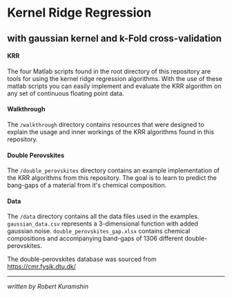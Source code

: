 # Kernel Ridge Regression 
## with gaussian kernel and k-Fold cross-validation

#### KRR
The four Matlab scripts found in the root directory of this repository are tools for using the kernel ridge regression algorithms. With the use of these matlab scripts you can easily implement and evaluate the KRR algorithm on any set of continuous floating point data. 

#### Walkthrough
The `/walkthrough` directory contains resources that were designed to explain the usage and inner workings of the KRR algorithms found in this repository. 

#### Double Perovskites
The `/double_perovskites` directory contains an example implementation of the KRR algorithms from this repository. The goal is to learn to predict the bang-gaps of a material from it's chemical composition. 

#### Data
The `/data` directory contains all the data files used in the examples. `gaussian_data.csv` represents a 3-dimensional function with added gaussian noise. `double_perovskites_gap.xlsx` contains chemical compositions and accompanying band-gaps of 1306 different double-perovskites. 

The double-perovskites database was sourced from https://cmr.fysik.dtu.dk/
  
------
*written by Robert Kuramshin*